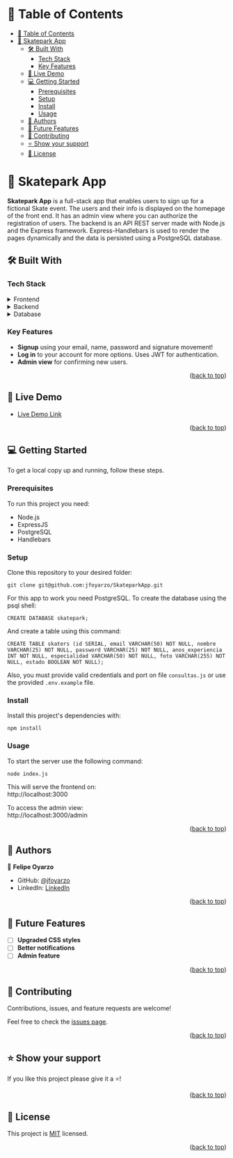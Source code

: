 <a name="readme-top"></a>

<!-- TABLE OF CONTENTS -->

# 📗 Table of Contents

- [📗 Table of Contents](#-table-of-contents)
- [📖 Skatepark App ](#-skatepark-app-)
  - [🛠 Built With ](#-built-with-)
    - [Tech Stack ](#tech-stack-)
    - [Key Features ](#key-features-)
  - [🚀 Live Demo ](#-live-demo-)
  - [💻 Getting Started ](#-getting-started-)
    - [Prerequisites](#prerequisites)
    - [Setup](#setup)
    - [Install](#install)
    - [Usage](#usage)
  - [👥 Authors ](#-authors-)
  - [🔭 Future Features ](#-future-features-)
  - [🤝 Contributing ](#-contributing-)
  - [⭐️ Show your support ](#️-show-your-support-)
  - [📝 License ](#-license-)

<!-- PROJECT DESCRIPTION -->

# 📖 Skatepark App <a name="about-project"></a>

**Skatepark App** is a full-stack app that enables users to sign up for a fictional Skate event. The users and their info is displayed on the homepage of the front end. It has an admin view where you can authorize the registration of users. The backend is an API REST server made with Node.js and the Express framework. Express-Handlebars is used to render the pages dynamically and the data is persisted using a PostgreSQL database. 

## 🛠 Built With <a name="built-with"></a>

### Tech Stack <a name="tech-stack"></a>


<details>
  <summary>Frontend</summary>
  <ul>
    <li><a href="https://github.com/express-handlebars/express-handlebars">Express-Handlebars</a></li>
  </ul>
</details>

<details>
  <summary>Backend</summary>
  <ul>
    <li><a href="https://nodejs.org/">Node.js</a></li>
    <li><a href="https://expressjs.com/">Express.js</a></li>
  </ul>
</details>

<details>
  <summary>Database</summary>
  <ul>
    <li><a href="https://www.postgresql.org/">PostgreSQL</a></li>
  </ul>
</details>

<!-- Features -->

### Key Features <a name="key-features"></a>


- **Signup** using your email, name, password and signature movement!
- **Log in** to your account for more options. Uses JWT for authentication.
- **Admin view** for confirming new users.

<p align="right">(<a href="#readme-top">back to top</a>)</p>

<!-- LIVE DEMO -->

## 🚀 Live Demo <a name="live-demo"></a>

- [Live Demo Link](https://skatepark-app.onrender.com/)

<p align="right">(<a href="#readme-top">back to top</a>)</p>

<!-- GETTING STARTED -->

## 💻 Getting Started <a name="getting-started"></a>


To get a local copy up and running, follow these steps.

### Prerequisites
To run this project you need:

- Node.js
- ExpressJS
- PostgreSQL
- Handlebars

### Setup

Clone this repository to your desired folder:

```
git clone git@github.com:jfoyarzo/SkateparkApp.git
```

For this app to work you need PostgreSQL. To create the database using the psql shell: <br>
```
CREATE DATABASE skatepark;
```

And create a table using this command:<br>
```
CREATE TABLE skaters (id SERIAL, email VARCHAR(50) NOT NULL, nombre VARCHAR(25) NOT NULL, password VARCHAR(25) NOT NULL, anos_experiencia INT NOT NULL, especialidad VARCHAR(50) NOT NULL, foto VARCHAR(255) NOT NULL, estado BOOLEAN NOT NULL);
```

Also, you must provide valid credentials and port on file `consultas.js` or use the provided `.env.example` file.

### Install

Install this project's dependencies with:

```
npm install
```

### Usage

To start the server use the following command: <br>
```
node index.js
```

This will serve the frontend on:<br>
http://localhost:3000 <br>

To access the admin view: <br>
http://localhost:3000/admin

<p align="right">(<a href="#readme-top">back to top</a>)</p>

<!-- AUTHORS -->

## 👥 Authors <a name="authors"></a>

👤 **Felipe Oyarzo**

- GitHub: [@jfoyarzo](https://github.com/jfoyarzo)
- LinkedIn: [LinkedIn](https://www.linkedin.com/in/jorge-felipe-oyarzo-contreras/)

<p align="right">(<a href="#readme-top">back to top</a>)</p>

<!-- FUTURE FEATURES -->

## 🔭 Future Features <a name="future-features"></a>

- [ ] **Upgraded CSS styles**
- [ ] **Better notifications**
- [ ] **Admin feature**

<p align="right">(<a href="#readme-top">back to top</a>)</p>

<!-- CONTRIBUTING -->

## 🤝 Contributing <a name="contributing"></a>

Contributions, issues, and feature requests are welcome!

Feel free to check the [issues page](https://github.com/jfoyarzo/SkateparkApp/issues).

<p align="right">(<a href="#readme-top">back to top</a>)</p>

<!-- SUPPORT -->

## ⭐️ Show your support <a name="support"></a>


If you like this project please give it a ⭐!

<p align="right">(<a href="#readme-top">back to top</a>)</p>


<!-- LICENSE -->

## 📝 License <a name="license"></a>

This project is [MIT](./LICENSE) licensed.


<p align="right">(<a href="#readme-top">back to top</a>)</p>